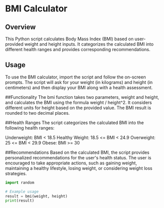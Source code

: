 # BMI Calculator

## Overview
This Python script calculates Body Mass Index (BMI) based on user-provided weight and height inputs. It categorizes the calculated BMI into different health ranges and provides corresponding recommendations.

## Usage
To use the BMI calculator, import the script and follow the on-screen prompts. The script will ask for your weight (in kilograms) and height (in centimeters) and then display your BMI along with a health assessment.

##Functionality
The bmi function takes two parameters, weight and height, and calculates the BMI using the formula weight / height^2. It considers different units for height based on the provided value. The BMI result is rounded to two decimal places.

##Health Ranges
The script categorizes the calculated BMI into the following health ranges:

Underweight: BMI < 18.5
Healthy Weight: 18.5 <= BMI < 24.9
Overweight: 25 <= BMI < 29.9
Obese: BMI >= 30

##Recommendations
Based on the calculated BMI, the script provides personalized recommendations for the user's health status. The user is encouraged to take appropriate actions, such as gaining weight, maintaining a healthy lifestyle, losing weight, or considering weight loss strategies.

```python
import random

# Example usage
result = bmi(weight, height)
print(result)

